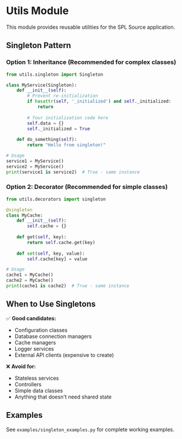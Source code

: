 # Utils Module

This module provides reusable utilities for the SPL Source application.

## Singleton Pattern

### Option 1: Inheritance (Recommended for complex classes)

```python
from utils.singleton import Singleton

class MyService(Singleton):
    def __init__(self):
        # Prevent re-initialization
        if hasattr(self, '_initialized') and self._initialized:
            return
            
        # Your initialization code here
        self.data = {}
        self._initialized = True
    
    def do_something(self):
        return "Hello from singleton!"

# Usage
service1 = MyService()
service2 = MyService()
print(service1 is service2)  # True - same instance
```

### Option 2: Decorator (Recommended for simple classes)

```python
from utils.decorators import singleton

@singleton
class MyCache:
    def __init__(self):
        self.cache = {}
    
    def get(self, key):
        return self.cache.get(key)
    
    def set(self, key, value):
        self.cache[key] = value

# Usage
cache1 = MyCache()
cache2 = MyCache()
print(cache1 is cache2)  # True - same instance
```

## When to Use Singletons

✅ **Good candidates:**
- Configuration classes
- Database connection managers
- Cache managers
- Logger services
- External API clients (expensive to create)

❌ **Avoid for:**
- Stateless services
- Controllers
- Simple data classes
- Anything that doesn't need shared state

## Examples

See `examples/singleton_examples.py` for complete working examples.
